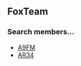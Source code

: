 ## FoxTeam
### Search members...
+ [A9FM](https://github.com/A9-FM)
+ [AR34](https://github.com/Ar-ThirtyFour)
